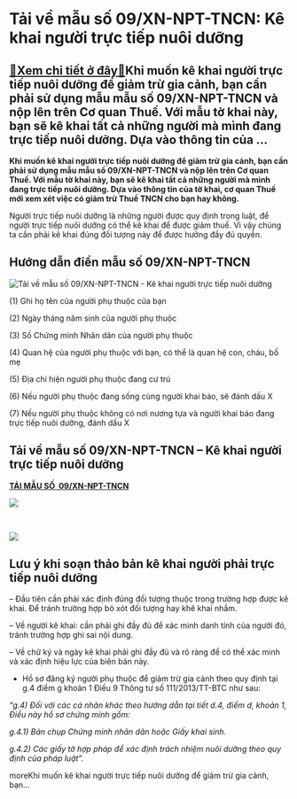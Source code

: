 Tải về mẫu số 09/XN-NPT-TNCN: Kê khai người trực tiếp nuôi dưỡng
================================================================

[:gift:Xem chi tiết ở đây:gift:](https://hddtvn.com/tai-ve-mau-so-09-xn-npt-tncn-ke-khai-nguoi-truc-tiep-nuoi-duong/)Khi muốn kê khai người trực tiếp nuôi dưỡng để giảm trừ gia cảnh, bạn cần phải sử dụng mẫu mẫu số 09/XN-NPT-TNCN và nộp lên trên Cơ quan Thuế. Với mẫu tờ khai này, bạn sẽ kê khai tất cả những người mà mình đang trực tiếp nuôi dưỡng. Dựa vào thông tin của …
----------------------------------------------------------------------------------------------------------------------------------------------------------------------------------------------------------------------------------------------------------------

**Khi muốn kê khai người trực tiếp nuôi dưỡng để giảm trừ gia cảnh, bạn cần phải sử dụng mẫu mẫu số 09/XN-NPT-TNCN và nộp lên trên Cơ quan Thuế. Với mẫu tờ khai này, bạn sẽ kê khai tất cả những người mà mình đang trực tiếp nuôi dưỡng. Dựa vào thông tin của tờ khai, cơ quan Thuế mới xem xét việc có giảm trừ Thuế TNCN cho bạn hay không.**


Người trực tiếp nuôi dưỡng là những người được quy định trong luật, để người trực tiếp nuôi dưỡng có thể kê khai để được giảm thuế. Vì vậy chúng ta cần phải kê khai đúng đối tượng này để được hưởng đầy đủ quyền.


Hướng dẫn điền mẫu số 09/XN-NPT-TNCN
------------------------------------


![Tải về mẫu số 09/XN-NPT-TNCN - Kê khai người trực tiếp nuôi dưỡng](https://hddtvn.com/wp-content/uploads/2021/01/i72xO47.png)


(1) Ghi họ tên của người phụ thuộc của bạn


(2) Ngày tháng năm sinh của người phụ thuộc


(3) Số Chứng minh Nhân dân của người phụ thuộc


(4) Quan hệ của người phụ thuộc với bạn, có thể là quan hệ con, cháu, bố mẹ


(5) Địa chỉ hiện người phụ thuộc đang cư trú


(6) Nếu người phụ thuộc đang sống cùng người khai báo, sẽ đánh dấu X


(7) Nếu người phụ thuộc không có nơi nương tựa và người khai báo đang trực tiếp nuôi dưỡng, đánh dấu X


Tải về mẫu số 09/XN-NPT-TNCN – Kê khai người trực tiếp nuôi dưỡng
-----------------------------------------------------------------


[**TẢI MẪU SỐ  09/XN-NPT-TNCN**](https://drive.google.com/file/d/1CWiXd3RY39-ywU2HNeD7U3YwR9rmmlXS/view?usp=sharing)


![](https://hddtvn.com/wp-content/uploads/2021/01/AodzpeN.png)


 


![](https://hddtvn.com/wp-content/uploads/2021/01/AodzpeN.png)


**Lưu ý khi soạn thảo bản kê khai người phải trực tiếp nuôi dưỡng**
-------------------------------------------------------------------


– Đầu tiên cần phải xác định đúng đối tượng thuộc trong trường hợp được kê khai. Để tránh trường hợp bỏ xót đối tượng hay khê khai nhầm.


– Về người kê khai: cần phải ghi đầy đủ để xác minh danh tính của người đó, tránh trường hợp ghi sai nội dung.


– Về chữ ký và ngày kê khai phải ghi đầy đủ và rõ ràng để có thể xác minh và xác định hiệu lực của biên bản này.


* Hồ sơ đăng ký người phụ thuộc để giảm trừ gia cảnh theo quy định tại g.4 điểm g khoản 1 Điều 9 Thông tư số 111/2013/TT-BTC như sau:


*“g.4) Đối với các cá nhân khác theo hướng dẫn tại tiết d.4, điểm d, khoản 1, Điều này hồ sơ chứng minh gồm:*


*g.4.1) Bản chụp Chứng minh nhân dân hoặc Giấy khai sinh.*


*g.4.2) Các giấy tờ hợp pháp để xác định trách nhiệm nuôi dưỡng theo quy định của pháp luật”.*


moreKhi muốn kê khai người trực tiếp nuôi dưỡng để giảm trừ gia cảnh, bạn…

